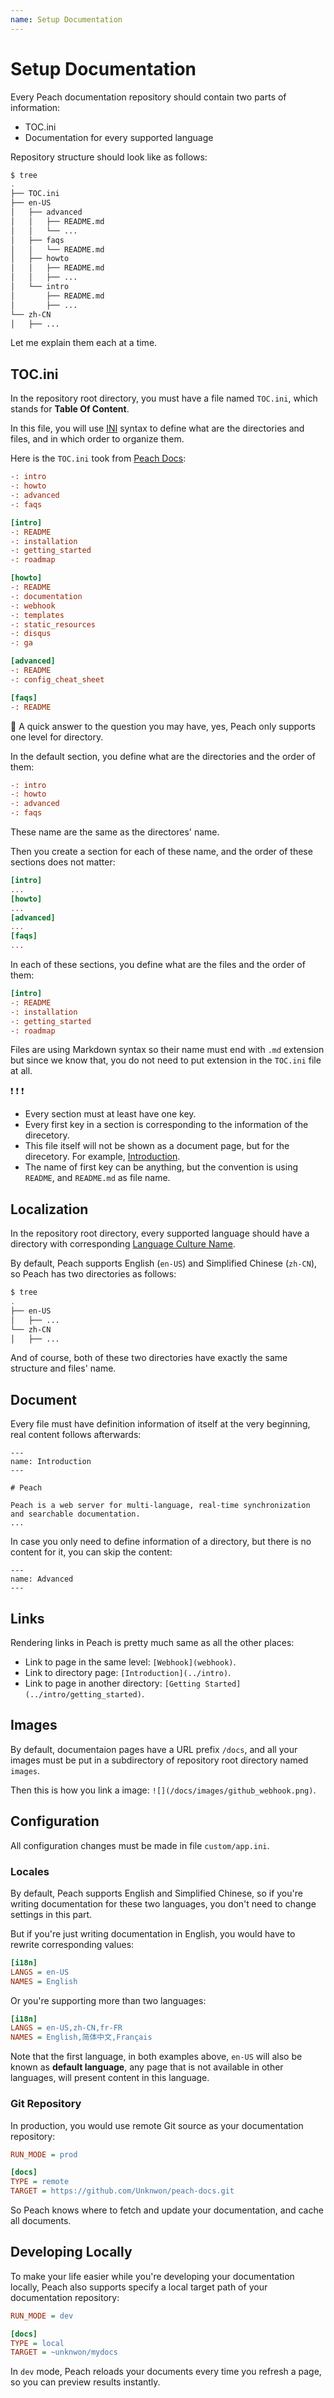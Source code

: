 ```yaml
---
name: Setup Documentation
---
```


# Setup Documentation

Every Peach documentation repository should contain two parts of information:

- TOC.ini
- Documentation for every supported language
 
Repository structure should look like as follows:

```sh
$ tree
.
├── TOC.ini
├── en-US
│   ├── advanced
│   │   ├── README.md
│   │   └── ...
│   ├── faqs
│   │   └── README.md
│   ├── howto
│   │   ├── README.md
│   │   ├── ...
│   └── intro
│       ├── README.md
│       ├── ...
└── zh-CN
│   ├── ...
```

Let me explain them each at a time.

## TOC.ini

In the repository root directory, you must have a file named `TOC.ini`, which stands for **Table Of Content**.

In this file, you will use [INI](https://en.wikipedia.org/wiki/INI_file) syntax to define what are the directories and files, and in which order to organize them.

Here is the `TOC.ini` took from [Peach Docs](http://peachdocs.org):

```ini
-: intro
-: howto
-: advanced
-: faqs

[intro]
-: README
-: installation
-: getting_started
-: roadmap

[howto]
-: README
-: documentation
-: webhook
-: templates
-: static_resources
-: disqus
-: ga

[advanced]
-: README
-: config_cheat_sheet

[faqs]
-: README
```

:speech_balloon: A quick answer to the question you may have, yes, Peach only supports one level for directory.

In the default section, you define what are the directories and the order of them:

```ini
-: intro
-: howto
-: advanced
-: faqs
```

These name are the same as the directores' name.

Then you create a section for each of these name, and the order of these sections does not matter:

```ini
[intro]
...
[howto]
...
[advanced]
...
[faqs]
...
```

In each of these sections, you define what are the files and the order of them:

```ini
[intro]
-: README
-: installation
-: getting_started
-: roadmap
```

Files are using Markdown syntax so their name must end with `.md` extension but since we know that, you do not need to put extension in the `TOC.ini` file at all.

:exclamation: :exclamation: :exclamation:

- Every section must at least have one key.
- Every first key in a section is corresponding to the information of the direcetory.
- This file itself will not be shown as a document page, but for the direcetory. For example, [Introduction](../intro).
- The name of first key can be anything, but the convention is using `README`, and `README.md` as file name.

## Localization

In the repository root directory, every supported language should have a directory with corresponding [Language Culture Name](https://msdn.microsoft.com/en-us/library/ee825488\(v=cs.20\).aspx).

By default, Peach supports English (`en-US`) and Simplified Chinese (`zh-CN`), so Peach has two directories as follows:

```sh
$ tree
.
├── en-US
│   ├── ...
└── zh-CN
│   ├── ...
```

And of course, both of these two directories have exactly the same structure and files' name.

## Document

Every file must have definition information of itself at the very beginning, real content follows afterwards:

```
---
name: Introduction
---

# Peach

Peach is a web server for multi-language, real-time synchronization and searchable documentation.
...
```

In case you only need to define information of a directory, but there is no content for it, you can skip the content:

```
---
name: Advanced
---
```

## Links

Rendering links in Peach is pretty much same as all the other places:

- Link to page in the same level: `[Webhook](webhook)`.
- Link to directory page: `[Introduction](../intro)`.
- Link to page in another directory: `[Getting Started](../intro/getting_started)`.

## Images

By default, documentaion pages have a URL prefix `/docs`, and all your images must be put in a subdirectory of repository root directory named `images`.

Then this is how you link a image: `![](/docs/images/github_webhook.png)`.

## Configuration

All configuration changes must be made in file `custom/app.ini`.

### Locales

By default, Peach supports English and Simplified Chinese, so if you're writing documentation for these two languages, you don't need to change settings in this part.

But if you're just writing documentation in English, you would have to rewrite corresponding values:

```ini
[i18n]
LANGS = en-US
NAMES = English
```

Or you're supporting more than two languages:

```ini
[i18n]
LANGS = en-US,zh-CN,fr-FR
NAMES = English,简体中文,Français
```

Note that the first language, in both examples above, `en-US` will also be known as **default language**, any page that is not available in other languages, will present content in this language.

### Git Repository

In production, you would use remote Git source as your documentation repository:

```ini
RUN_MODE = prod

[docs]
TYPE = remote
TARGET = https://github.com/Unknwon/peach-docs.git
```

So Peach knows where to fetch and update your documentation, and cache all documents.

## Developing Locally

To make your life easier while you're developing your documentation locally, Peach also supports specify a local target path of your documentation repository:

```ini
RUN_MODE = dev

[docs]
TYPE = local
TARGET = ~unknwon/mydocs
```

In `dev` mode, Peach reloads your documents every time you refresh a page, so you can preview results instantly.